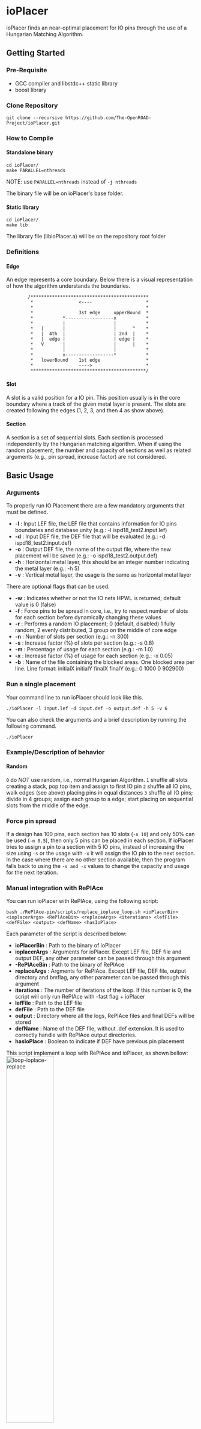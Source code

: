 # ioPlacer

ioPlacer finds an near-optimal placement for IO pins through the use of a Hungarian Matching Algorithm.

## Getting Started

### Pre-Requisite
- GCC compiler and libstdc++ static library
- boost library

### Clone Repository
```
git clone --recursive https://github.com/The-OpenROAD-Project/ioPlacer.git
```

### How to Compile

#### Standalone binary
````
cd ioPlacer/
make PARALLEL=nthreads
````
NOTE: use `PARALLEL=nthreads` instead of `-j nthreads`

The binary file will be on ioPlacer's base folder.

#### Static library
````
cd ioPlacer/
make lib
`````

The library file (libioPlacer.a) will be on the repository root folder

### Definitions

#### Edge
An edge represents a core boundary. Below there is a visual representation of how the algorithm understands the boundaries.
```
        /********************************************
         *                 <----                    *
         *                                          *
         *                 3st edge     upperBound  *
         *           *------------------x           *
         *           |                  |           *
         *   |       |                  |      ^    *
         *   |  4th  |                  | 2nd  |    *
         *   |  edge |                  | edge |    *
         *   V       |                  |      |    *
         *           |                  |           *
         *           x------------------*           *
         *   lowerBound    1st edge                 *
         *                 ---->                    *
         *******************************************/
```

#### Slot
A slot is a valid position for a IO pin.
This position usually is in the core boundary where a track of the given metal layer is present.
The slots are created following the edges (1, 2, 3, and then 4 as show above).

#### Section
A section is a set of sequential slots.
Each section is processed independently by the Hungarian matching algorithm.
When if using the random placement, the number and capacity of sections as well as related arguments (e.g., pin spread, increase factor) are not considered.

## Basic Usage

### Arguments

To properly run IO Placement there are a few mandatory arguments that must be defined.
- **-l** : Input LEF file, the LEF file that contains information for IO pins boundaries and database unity (e.g.: -l ispd18_test2.input.lef)
- **-d** : Input DEF file, the DEF file that will be evaluated (e.g.: -d ispd18_test2.input.def)
- **-o** : Output DEF file, the name of the output file, where the new placement will be saved (e.g.: -o ispd18_test2.output.def)
- **-h** : Horizontal metal layer, this should be an integer number indicating the metal layer (e.g.: -h 5)
- **-v** : Vertical metal layer, the usage is the same as horizontal metal layer

There are optional flags that can be used.
- **-w** : Indicates whether or not the IO nets HPWL is returned; default value is 0 (false)
- **-f** : Force pins to be spread in core, i.e., try to respect number of slots for each section before dynamically changing these values
- **-r** : Performs a random IO placement; 0 (default, disabled) 1 fully random, 2 evenly distributed, 3 group on the middle of core edge
- **-n** : Number of slots per section (e.g.: -n 300)
- **-s** : Increase factor (%) of slots per section (e.g.: -s 0.8)
- **-m** : Percentage of usage for each section (e.g.: -m 1.0)
- **-x** : Increase factor (%) of usage for each section (e.g.: -x 0.05)
- **-b** : Name of the file containing the blocked areas. One blocked area per line. Line format: initialX initialY finalX finalY (e.g.: 0 1000 0 902900)

### Run a single placement
Your command line to run ioPlacer should look like this.
````
./ioPlacer -l input.lef -d input.def -o output.def -h 5 -v 6
````
You can also check the arguments and a brief description by running the following command.
````
./ioPlacer
````

### Example/Description of behavior

#### Random
`0` do *NOT* use random, i.e., normal Hungarian Algorithm.
`1` shuffle all slots creating a stack, pop top item and assign to first IO pin
`2` shuffle all IO pins, walk edges (see above) placing pins in equal distances
`3` shuffle all IO pins; divide in 4 groups; assign each group to a edge; start placing on sequential slots from the middle of the edge.

### Force pin spread
If a design has 100 pins, each section has 10 slots (`-n 10`) and only 50% can be used (`-m 0.5`), then only 5 pins can be placed in each section.
If ioPlacer tries to assign a pin to a section with 5 IO pins, instead of increasing the size using `-s` or the usage with `-x` it will assign the IO pin to the next section.
In the case  where there are no other section available, then the program falls back to using the `-s and -x` values to change the capacity and usage for the next iteration.

### Manual integration with RePlAce
You can run ioPlacer with RePlAce, using the following script:
````
bash ./RePlAce-pin/scripts/replace_ioplace_loop.sh <ioPlacerBin> <ioplacerArgs> <RePlAceBin> <replaceArgs> <iterations> <lefFile> <defFile> <output> <defName> <hasIoPlace>
````
Each parameter of the script is described below:
- **ioPlacerBin** : Path to the binary of ioPlacer
- **ioplacerArgs** : Arguments for ioPlacer. Except LEF file, DEF file and output DEF, any other parameter can be passed through this argument
- **-RePlAceBin** : Path to the binary of RePlAce
- **replaceArgs** : Argments for RePlAce. Except LEF file, DEF file, output directory and bmflag, any other parameter can be passed through this argument
- **iterations** : The number of iterations of the loop. If this number is 0, the script will only run RePlAce with -fast flag + ioPlacer
- **lefFile** : Path to the LEF file
- **defFile** : Path to the DEF file
- **output** : Directory where all the logs, RePlAce files and final DEFs will be stored
- **defName** : Name of the DEF file, without .def extension. It is used to correctly handle with RePlAce output directories.
- **hasIoPlace** : Boolean to indicate if DEF have previous pin placement

This script implement a loop with RePlAce and ioPlacer, as shown bellow:
<img src="doc/loop.png" alt="loop-ioplace-replace" width="50%" heigth="50%"/>

An example with a benchmark from ISPD18 contest is shown below:
````
bash ./scripts/replace_ioplace_loop.sh ioPlacer/build/ioPlacer '-h 3 -v 4' RePlAce/build/replace '-den 0.8 -plot' 5 ispd18_test2/ispd18_test2.input.lef ispd18_test2/ispd18_test2.input.def output ispd18_test2.input 1
````

## API

### Disclaimers
- The type *point* is a xy position defined in IOPlacement.h, e.g., point(lowerX, lowerY).
- The type *box* is a rectangle defined by two points, e.g., box(point(lowerX, lowery), point(upperX, upperY))
- The type DBU is a long long int

### Initialize Data Structures

Before running ioPlacer the data structures should be initialized.
`````
void initCore(point lowerBounds, point upperBounds, DBU minSpacingX,
                      DBU minSpacingY, DBU initTrackX, DBU initTrackY,
                      DBU minAreaX, DBU minAreaY, DBU minWidthX, DBU minWidthY);
``````
The function *initCore* initiliazes the circuit core. Six parameters should be passed to this function:
- **lowerBounds** - the lower left core bound.
- **upperBounds** - the upper right core bound.
- **minSpacingX** - the minimum distance between IO pins on the x-axis.
- **minSpacingY** - the minimum distance between IO pins on the y-axis.
- **initTrackX** - position of the first track in X.
- **initTrackY** - position of the first track in Y.
- **minAreaX** - minimum area of the layer choosed to place the pins on the x-axis
- **minAreaY** - minimum area of the layer choosed to place the pins on the y-axis
- **minWidthX** - minimum width of the layer choosed to place the pins on the x-axis
- **minWidthY** - minimum width of the layer choosed to place the pins on the y-axis
````
void setMetalLayers(int horizontalMetalLayer, int verticalMetalLayer);
``````
The function *setMetalLayers* defines on which layers the pins should be placed.
````
void addIOPin(std::string name, std::string netName, box bounds,
                      std::string direction);
`````
The function *addIOPin* adds an IOPin to the data structure. All IO Pins should be individually added through this function.
- **name** - IO pin name.
- **netName** - net to which this pin is connected.
- **bounds** - bounds that indicate the shape of the pin.
- **direction** - direction of the pin. A pin can have one of the following directions: "INPUT", "OUTPUT" or "INOUT".
`````
void addInstPin(std::string net, std::string pinName, point pos);
`````
The function *addInstPin* adds a pin of an instance to the data structure. All pins should be individually added through this function.
- **net** - net to which this pin is connected.
- **pinName** - pin name.
- **pos** - pin position.

### Optional Parameters
A few parameters in ioPlacer are optional, they are set to a default value but can be changed if needed.
``````
void setSlotsPerSection(unsigned slotsPerSection, float increaseFactor);
``````
The function *setSlotsPerSection* sets the number of slots per section and the increase factor. If the algorithm can not assign each pin to a section, the number of slots per section is increased by this factor, e.g., 0.1f = 10% increase.
`````
void setSlotsUsagePerSection(float usagePerSection, float increaseFactor);
``````
The function *setSlotsUsagePerSection* sets the maximum slot usage per section.
- **usagePerSection** - maximum slot usage, e.g., 0.2f = 20% of the slots in a section can be utilized.
- **increaseFactor** - if the algorithm can not assign each pin to a section, the slot usage is increased by this factor, e.g., 0.1f = 10% increase.
```````
void forcePinSpread(bool force);
```````
The function *forcePinSpread* defines if ioPlacer should try to force the spread of IO Pins if the algorithm can not assign each pin to a section or if it should immediately increase the section's usage.

### Running ioPlacer and Retrieving Results
````
std::vector<Pin_t> run(bool returnHPWL = false);
`````
After everything is properly set, the *run* function should be called. If a *true* argument is passed, this function prints the IO Pins HPWL.
This function returns a vector with Pin_t structs. This struct is defined in IOPlacement.h, it contains the name of the IO pin, its new position and its orientation (e.g., 'N', 'S', 'W' or 'E').

# Authors
- Vitor Bandeira
- Mateus Fogaça
- Eder Monteiro
- Isadora Oliveira
